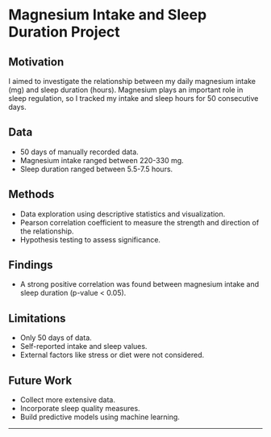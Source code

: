 # Magnesium Intake and Sleep Duration Project

## Motivation
I aimed to investigate the relationship between my daily magnesium intake (mg) and sleep duration (hours). Magnesium plays an important role in sleep regulation, so I tracked my intake and sleep hours for 50 consecutive days.

## Data
- 50 days of manually recorded data.
- Magnesium intake ranged between 220-330 mg.
- Sleep duration ranged between 5.5-7.5 hours.

## Methods
- Data exploration using descriptive statistics and visualization.
- Pearson correlation coefficient to measure the strength and direction of the relationship.
- Hypothesis testing to assess significance.

## Findings
- A strong positive correlation was found between magnesium intake and sleep duration (p-value < 0.05).

## Limitations
- Only 50 days of data.
- Self-reported intake and sleep values.
- External factors like stress or diet were not considered.

## Future Work
- Collect more extensive data.
- Incorporate sleep quality measures.
- Build predictive models using machine learning.

---
